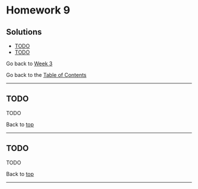 # Homework 9

## Solutions

- [TODO](#todo)
- [TODO](#todo)

Go back to [Week 3](/Week%203/week-3-homeworks-solutions.md)

Go back to the [Table of Contents](/README.md)

---

## TODO

TODO

Back to [top](#solutions)

---

## TODO

TODO

Back to [top](#solutions)

---